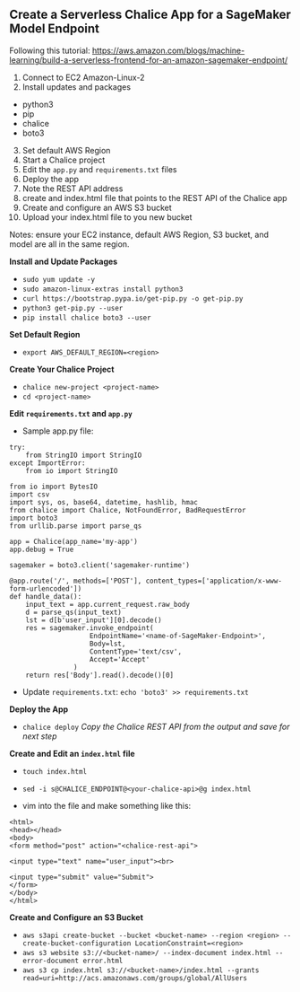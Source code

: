 ## Create a Serverless Chalice App for a SageMaker Model Endpoint
Following this tutorial: https://aws.amazon.com/blogs/machine-learning/build-a-serverless-frontend-for-an-amazon-sagemaker-endpoint/

1. Connect to EC2 Amazon-Linux-2
2. Install updates and packages
  - python3
  - pip
  - chalice
  - boto3
3. Set default AWS Region
4. Start a Chalice project
5. Edit the `app.py` and `requirements.txt` files
6. Deploy the app
7. Note the REST API address
8. create and index.html file that points to the REST API of the Chalice app
9. Create and configure an AWS S3 bucket
10. Upload your index.html file to you new bucket

Notes: ensure your EC2 instance, default AWS Region, S3 bucket, and model are all in the same region. 

__Install and Update Packages__
 - `sudo yum update -y`
 - `sudo amazon-linux-extras install python3`
 - `curl https://bootstrap.pypa.io/get-pip.py -o get-pip.py`
 - `python3 get-pip.py --user`
 - `pip install chalice boto3 --user`

__Set Default Region__
 - `export AWS_DEFAULT_REGION=<region>`

__Create Your Chalice Project__
 - `chalice new-project <project-name>`
 - `cd <project-name>`

__Edit `requirements.txt` and `app.py`__
 - Sample app.py file:
```
try:
    from StringIO import StringIO
except ImportError:
    from io import StringIO

from io import BytesIO
import csv
import sys, os, base64, datetime, hashlib, hmac
from chalice import Chalice, NotFoundError, BadRequestError
import boto3
from urllib.parse import parse_qs

app = Chalice(app_name='my-app')
app.debug = True

sagemaker = boto3.client('sagemaker-runtime')

@app.route('/', methods=['POST'], content_types=['application/x-www-form-urlencoded'])
def handle_data():
    input_text = app.current_request.raw_body
    d = parse_qs(input_text)
    lst = d[b'user_input'][0].decode()
    res = sagemaker.invoke_endpoint(
                    EndpointName='<name-of-SageMaker-Endpoint>',
                    Body=lst,
                    ContentType='text/csv',
                    Accept='Accept'
                )
    return res['Body'].read().decode()[0]

```
 - Update `requirements.txt`: `echo 'boto3' >> requirements.txt`

__Deploy the App__
 - `chalice deploy`
_Copy the Chalice REST API from the output and save for next step_

__Create and Edit an `index.html` file__
 - `touch index.html`
 - `sed -i s@CHALICE_ENDPOINT@<your-chalice-api>@g index.html`

 - vim into the file and make something like this:
```
<html>
<head></head>
<body>
<form method="post" action="<chalice-rest-api">

<input type="text" name="user_input"><br>

<input type="submit" value="Submit">
</form>
</body>
</html>
```

__Create and Configure an S3 Bucket__
 - `aws s3api create-bucket --bucket <bucket-name> --region <region> --create-bucket-configuration LocationConstraint=<region>`
 - `aws s3 website s3://<bucket-name>/ --index-document index.html --error-document error.html`
 - `aws s3 cp index.html s3://<bucket-name>/index.html --grants read=uri=http://acs.amazonaws.com/groups/global/AllUsers`
